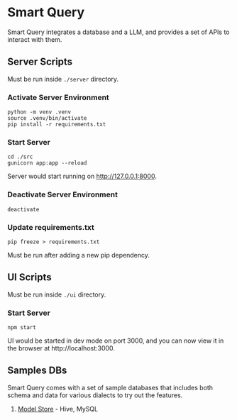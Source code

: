 # Smart Query

Smart Query integrates a database and a LLM, and provides a set of APIs to interact with them.

## Server Scripts

Must be run inside `./server` directory.

### Activate Server Environment
```
python -m venv .venv
source .venv/bin/activate
pip install -r requirements.txt
```
### Start Server
```
cd ./src
gunicorn app:app --reload
```

Server would start running on http://127.0.0.1:8000.

### Deactivate Server Environment
```
deactivate
```

### Update requirements.txt

```
pip freeze > requirements.txt
```
Must be run after adding a new pip dependency.

## UI Scripts

Must be run inside `./ui` directory.

### Start Server

```
npm start
```

UI would be started in dev mode on port 3000, and you can now view it in the browser at http://localhost:3000.

## Samples DBs

Smart Query comes with a set of sample databases that includes both schema and data for various dialects to try out the features.

1. [Model Store](./sample_dbs/model_store/README.md) - Hive, MySQL
